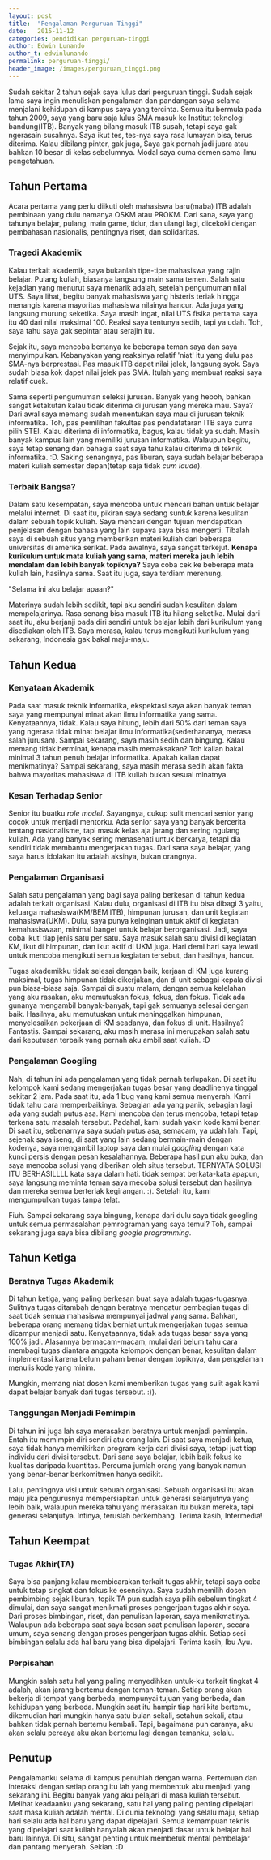 ```yaml
---
layout: post
title:  "Pengalaman Perguruan Tinggi"
date:   2015-11-12
categories: pendidikan perguruan-tinggi
author: Edwin Lunando
author_t: edwinlunando
permalink: perguruan-tinggi/
header_image: /images/perguruan_tinggi.png
---
```


Sudah sekitar 2 tahun sejak saya lulus dari perguruan tinggi. Sudah sejak lama saya ingin menuliskan pengalaman dan pandangan saya selama menjalani kehidupan di kampus saya yang tercinta. Semua itu bermula pada tahun 2009, saya yang baru saja lulus SMA masuk ke Institut teknologi bandung(ITB). Banyak yang bilang masuk ITB susah, tetapi saya gak ngerasain susahnya. Saya ikut tes, tes-nya saya rasa lumayan bisa, terus diterima. Kalau dibilang pinter, gak juga, Saya gak pernah jadi juara atau bahkan 10 besar di kelas sebelumnya. Modal saya cuma demen sama ilmu pengetahuan.

## Tahun Pertama

Acara pertama yang perlu diikuti oleh mahasiswa baru(maba) ITB adalah pembinaan yang dulu namanya OSKM atau PROKM. Dari sana, saya yang tahunya belajar, pulang, main game, tidur, dan ulangi lagi, dicekoki dengan pembahasan nasionalis, pentingnya riset, dan solidaritas.

### Tragedi Akademik

Kalau terkait akademik, saya bukanlah tipe-tipe mahasiswa yang rajin belajar. Pulang kuliah, biasanya langsung main sama temen. Salah satu kejadian yang menurut saya menarik adalah, setelah pengumuman nilai UTS. Saya lihat, begitu banyak mahasiswa yang histeris teriak hingga menangis karena mayoritas mahasiswa nilainya hancur. Ada juga yang langsung murung seketika. Saya masih ingat, nilai UTS fisika pertama saya itu 40 dari nilai maksimal 100. Reaksi saya tentunya sedih, tapi ya udah. Toh, saya tahu saya gak sepintar atau serajin itu.

Sejak itu, saya mencoba bertanya ke beberapa teman saya dan saya menyimpulkan. Kebanyakan yang reaksinya relatif 'niat' itu yang dulu pas SMA-nya berprestasi. Pas masuk ITB dapet nilai jelek, langsung syok. Saya sudah biasa kok dapet nilai jelek pas SMA. Itulah yang membuat reaksi saya relatif cuek.

Sama seperti pengumuman seleksi jurusan. Banyak yang heboh, bahkan sangat ketakutan kalau tidak diterima di jurusan yang mereka mau. Saya? Dari awal saya memang sudah menentukan saya mau di jurusan teknik informatika. Toh, pas pemilihan fakultas pas pendafataran ITB saya cuma pilih STEI. Kalau diterima di informatika, bagus, kalau tidak ya sudah. Masih banyak kampus lain yang memiliki jurusan informatika. Walaupun begitu, saya tetap senang dan bahagia saat saya tahu kalau diterima di teknik informatika. :D. Saking senangnya, pas liburan, saya sudah belajar beberapa materi kuliah semester depan(tetap saja tidak *cum laude*).

### Terbaik Bangsa?

Dalam satu kesempatan, saya mencoba untuk mencari bahan untuk belajar melalui internet. Di saat itu, pikiran saya sedang suntuk karena kesulitan dalam sebuah topik kuliah. Saya mencari dengan tujuan mendapatkan penjelasan dengan bahasa yang lain supaya saya bisa mengerti. Tibalah saya di sebuah situs yang memberikan materi kuliah dari beberapa universitas di amerika serikat. Pada awalnya, saya sangat terkejut. **Kenapa kurikulum untuk mata kuliah yang sama, materi mereka jauh lebih mendalam dan lebih banyak topiknya?** Saya coba cek ke beberapa mata kuliah lain, hasilnya sama. Saat itu juga, saya terdiam merenung.

"Selama ini aku belajar apaan?"

Materinya sudah lebih sedikit, tapi aku sendiri sudah kesulitan dalam mempelajarinya. Rasa senang bisa masuk ITB itu hilang seketika. Mulai dari saat itu, aku berjanji pada diri sendiri untuk belajar lebih dari kurikulum yang disediakan oleh ITB. Saya merasa, kalau terus mengikuti kurikulum yang sekarang, Indonesia gak bakal maju-maju.

## Tahun Kedua

### Kenyataan Akademik

Pada saat masuk teknik informatika, ekspektasi saya akan banyak teman saya yang mempunyai minat akan ilmu informatika yang sama. Kenyataannya, tidak. Kalau saya hitung, lebih dari 50% dari teman saya yang ngerasa tidak minat belajar ilmu informatika(sederhananya, merasa salah jurusan). Sampai sekarang, saya masih sedih dan bingung. Kalau memang tidak berminat, kenapa masih memaksakan? Toh kalian bakal minimal 3 tahun penuh belajar informatika. Apakah kalian dapat menikmatinya? Sampai sekarang, saya masih merasa sedih akan fakta bahwa mayoritas mahasiswa di ITB kuliah bukan sesuai minatnya.

### Kesan Terhadap Senior

Senior itu buatku *role model*. Sayangnya, cukup sulit mencari senior yang cocok untuk menjadi mentorku. Ada senior saya yang banyak bercerita tentang nasionalisme, tapi masuk kelas aja jarang dan sering ngulang kuliah. Ada yang banyak sering menasehati untuk berkarya, tetapi dia sendiri tidak membantu mengerjakan tugas. Dari sana saya belajar, yang saya harus idolakan itu adalah aksinya, bukan orangnya.

### Pengalaman Organisasi

Salah satu pengalaman yang bagi saya paling berkesan di tahun kedua adalah terkait organisasi. Kalau dulu, organisasi di ITB itu bisa dibagi 3 yaitu, keluarga mahasiswa(KM/BEM ITB), himpunan jurusan, dan unit kegiatan mahasiswa(UKM). Dulu, saya punya keinginan untuk aktif di kegiatan kemahasiswaan, minimal banget untuk belajar berorganisasi. Jadi, saya coba ikuti tiap jenis satu per satu. Saya masuk salah satu divisi di kegiatan KM, ikut di himpunan, dan ikut aktif di UKM juga. Hari demi hari saya lewati untuk mencoba mengikuti semua kegiatan tersebut, dan hasilnya, hancur.

Tugas akademikku tidak selesai dengan baik, kerjaan di KM juga kurang maksimal, tugas himpunan tidak dikerjakan, dan di unit sebagai kepala divisi pun biasa-biasa saja. Sampai di suatu malam, dengan semua kelelahan yang aku rasakan, aku memutuskan fokus, fokus, dan fokus. Tidak ada gunanya mengambil banyak-banyak, tapi gak semuanya selesai dengan baik. Hasilnya, aku memutuskan untuk meninggalkan himpunan, menyelesaikan pekerjaan di KM seadanya, dan fokus di unit. Hasilnya? Fantastis. Sampai sekarang, aku masih merasa ini merupakan salah satu dari keputusan terbaik yang pernah aku ambil saat kuliah. :D

### Pengalaman Googling

Nah, di tahun ini ada pengalaman yang tidak pernah terlupakan. Di saat itu kelompok kami sedang mengerjakan tugas besar yang deadlinenya tinggal sekitar 2 jam. Pada saat itu, ada 1 bug yang kami semua menyerah. Kami tidak tahu cara memperbaikinya. Sebagian ada yang panik, sebagian lagi ada yang sudah putus asa. Kami mencoba dan terus mencoba, tetapi tetap terkena satu masalah tersebut. Padahal, kami sudah yakin kode kami benar. Di saat itu, sebenarnya saya sudah putus asa, semacam, ya udah lah. Tapi, sejenak saya iseng, di saat yang lain sedang bermain-main dengan kodenya, saya mengambil laptop saya dan mulai *googling* dengan kata kunci persis dengan pesan kesalahannya. Beberapa hasil pun aku buka, dan saya mencoba solusi yang diberikan oleh situs tersebut. TERNYATA SOLUSI ITU BERHASILLLL kata saya dalam hati. tidak sempat berkata-kata apapun, saya langsung meminta teman saya mecoba solusi tersebut dan hasilnya dan mereka semua berteriak kegirangan. :). Setelah itu, kami mengumpulkan tugas tanpa telat.

Fiuh. Sampai sekarang saya bingung, kenapa dari dulu saya tidak googling untuk semua permasalahan pemrograman yang saya temui? Toh, sampai sekarang juga saya bisa dibilang *google programming*.

## Tahun Ketiga

### Beratnya Tugas Akademik

Di tahun ketiga, yang paling berkesan buat saya adalah tugas-tugasnya. Sulitnya tugas ditambah dengan beratnya mengatur pembagian tugas di saat tidak semua mahasiswa mempunyai jadwal yang sama. Bahkan, beberapa orang memang tidak berniat untuk mengerjakan tugas semua dicampur menjadi satu. Kenyataannya, tidak ada tugas besar saya yang 100% jadi. Alasannya bermacam-macam, mulai dari belum tahu cara membagi tugas diantara anggota kelompok dengan benar, kesulitan dalam implementasi karena belum paham benar dengan topiknya, dan pengelaman menulis kode yang minim.

Mungkin, memang niat dosen kami memberikan tugas yang sulit agak kami dapat belajar banyak dari tugas tersebut. :)).

### Tanggungan Menjadi Pemimpin

Di tahun ini juga lah saya merasakan beratnya untuk menjadi pemimpin. Entah itu memimpin diri sendiri atu orang lain. Di saat saya menjadi ketua, saya tidak hanya memikirkan program kerja dari divisi saya, tetapi juat tiap individu dari divisi tersebut. Dari sana saya belajar, lebih baik fokus ke kualitas daripada kuantitas. Percuma jumlah orang yang banyak namun yang benar-benar berkomitmen hanya sedikit.

Lalu, pentingnya visi untuk sebuah organisasi. Sebuah organisasi itu akan maju jika pengurusnya mempersiapkan untuk generasi selanjutnya yang lebih baik, walaupun mereka tahu yang merasakan itu bukan mereka, tapi generasi selanjutya. Intinya, teruslah berkembang. Terima kasih, Intermedia!

## Tahun Keempat

### Tugas Akhir(TA)

Saya bisa panjang kalau membicarakan terkait tugas akhir, tetapi saya coba untuk tetap singkat dan fokus ke esensinya. Saya sudah memilih dosen pembimbing sejak liburan, topik TA pun sudah saya pilih sebelum tingkat 4 dimulai, dan saya sangat menikmati proses pengerjaan tugas akhir saya. Dari proses bimbingan, riset, dan penulisan laporan, saya menikmatinya. Walaupun ada beberapa saat saya bosan saat penulisan laporan, secara umum, saya senang dengan proses pengerjaan tugas akhir. Setiap sesi bimbingan selalu ada hal baru yang bisa dipelajari. Terima kasih, Ibu Ayu.

### Perpisahan

Mungkin salah satu hal yang paling menyedihkan untuk-ku terkait tingkat 4 adalah, akan jarang bertemu dengan teman-teman. Setiap orang akan bekerja di tempat yang berbeda, mempunyai tujuan yang berbeda, dan kehidupan yang berbeda. Mungkin saat itu hampir tiap hari kita bertemu, dikemudian hari mungkin hanya satu bulan sekali, setahun sekali, atau bahkan tidak pernah bertemu kembali. Tapi, bagaimana pun caranya, aku akan selalu percaya aku akan bertemu lagi dengan temanku, selalu.

## Penutup

Pengalamanku selama di kampus penuhlah dengan warna. Pertemuan dan interaksi dengan setiap orang itu lah yang membentuk aku menjadi yang sekarang ini. Begitu banyak yang aku pelajari di masa kuliah tersebut. Melihat keadaanku yang sekarang, satu hal yang paling penting dipelajari saat masa kuliah adalah mental. Di dunia teknologi yang selalu maju, setiap hari selalu ada hal baru yang dapat dipelajari. Semua kemampuan teknis yang dipelajari saat kuliah hanyalah akan menjadi dasar untuk belajar hal baru lainnya.  Di situ, sangat penting untuk membetuk mental pembelajar dan pantang menyerah. Sekian. :D

